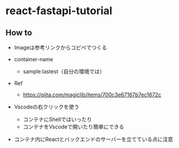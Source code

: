 # react-fastapi-tutorial

## How to

* Imageは参考リンクからコピペでつくる

* container-name
    * sample:lastest（自分の環境では）

* Ref
    * https://qiita.com/magiclib/items/700c3e67167b7ec1672c

* Vscodeの右クリックを使う
    * コンテナにShellではいったり
    * コンテナをVscodeで開いたり簡単にできる

* コンテナ内にReactとバックエンドのサーバーを立てている点に注意